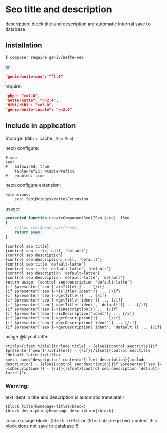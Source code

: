 Seo title and description
=========================

description: block title and description are automatic internal save to database

Installation
------------

```sh
$ composer require geniv/nette-seo
```
or
```json
"geniv/nette-seo": "^2.0"
```

require:
```json
"php": ">=7.0",
"nette/nette": ">=2.4",
"dibi/dibi": ">=3.0",
"geniv/nette-locale": ">=2.0"
```

Include in application
----------------------

Storage: (dibi + cache `_Seo-Seo`)

neon configure:
```neon
# seo
seo:
#   autowired: true
    tablePrefix: %tablePrefix%
#   enabled: true
```

neon configure extension:
```neon
extensions:
    seo: Seo\Bridges\Nette\Extension
```

usage:
```php
protected function createComponentSeo(ISeo $seo): ISeo
{
    //$seo->setAutoCreate(true);
    return $seo;
}
```

```latte
{control seo:title}
{control seo:title, null, 'default'}
{control seo:description}
{control seo:description, null, 'default'}
{control seo:title 'default-latte'}
{control seo:title 'default-latte', 'default'}
{control seo:description 'default-latte'}
{control seo:description 'default-latte', 'default'}
return usage: {control seo:description 'default-latte'}
{if $presenter['seo']->isTitle()} ... {/if}
{if $presenter['seo']->isTitle('ident')} ... {/if}
{if $presenter['seo']->getTitle()} ... {/if}
{if $presenter['seo']->getTitle('ident')} ... {/if}
{if $presenter['seo']->getTitle('ident', 'default')} ... {/if}
{if $presenter['seo']->isDescription()} ... {/if}
{if $presenter['seo']->isDescription('ident')} ... {/if}
{if $presenter['seo']->gerDescription()} ... {/if}
{if $presenter['seo']->gerDescription('ident')} ... {/if}
{if $presenter['seo']->gerDescription('ident', 'default')} ... {/if}
```

usage @layout.latte:
```latte
<title>{ifset title}{include title} - {else}{control seo:title}{if $presenter['seo']->isTitle()} - {/if}{/ifset}{control seo:title 'default-latte'}</title>
<meta name="description" content="{ifset description}{include description} - {else}{control seo:description}{if $presenter['seo']->isDescription()} - {/if}{/ifset}{control seo:description 'default-latte'}">
```

### Warning:
text ident in title and description is automatic translate!!!
```latte
{block title}homepage-title{/block}
{block description}homepage-description{/block}
```
in case usage block: `{block title}` or `{block description}` content this block does not save to database!!!
